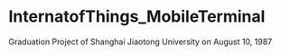 InternatofThings_MobileTerminal
===============================

Graduation Project of Shanghai Jiaotong University on August 10, 1987